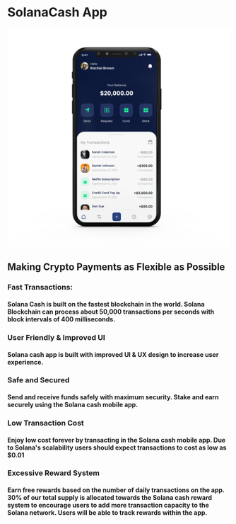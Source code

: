 # SolanaCash App

![](<../.gitbook/assets/design (1).jpg>)

## Making Crypto Payments as Flexible as Possible

### Fast Transactions:

#### Solana Cash is built on the fastest blockchain in the world. Solana Blockchain can process about 50,000 transactions per seconds with block intervals of 400 milliseconds.

### User Friendly & Improved UI

#### Solana cash app is built with improved UI & UX design to increase user experience.

### Safe and Secured

#### Send and receive funds safely with maximum security. Stake and earn securely using the Solana cash mobile app.

### Low Transaction Cost

#### Enjoy low cost forever by transacting in the Solana cash mobile app. Due to Solana's scalability users should expect transactions to cost as low as $0.01

### Excessive Reward System

#### Earn free rewards based on the number of daily transactions on the app. 30% of our total supply is allocated towards the Solana cash reward system to encourage users to add more transaction capacity to the Solana network. Users will be able to track rewards within the app.
